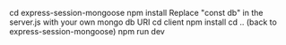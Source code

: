 cd express-session-mongoose
npm install
Replace "const db" in the server.js with your own mongo db URI
cd client
npm install
cd .. (back to express-session-mongoose)
npm run dev
